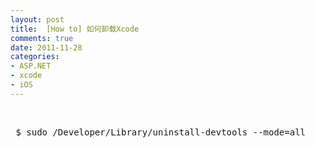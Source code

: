 ```yaml
---
layout: post
title:  [How to] 如何卸载Xcode
comments: true
date: 2011-11-28
categories:
- ASP.NET
- xcode
- iOS
---
```


<p> </p>
<pre> $ sudo /Developer/Library/uninstall-devtools --mode=all</pre>
<p> </p>				
